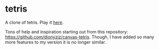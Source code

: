 # tetris

A clone of tetris. Play it [here](https://namesnipes.github.io/tetris/).

Tons of help and inspiration starting out from this repository: https://github.com/dionyziz/canvas-tetris. Though, I have added so many more features to my version it is no longer similar.
